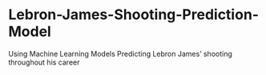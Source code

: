 # Lebron-James-Shooting-Prediction-Model
Using Machine Learning Models Predicting Lebron James’ shooting throughout his career
